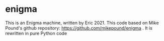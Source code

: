 # enigma
This is an Enigma machine, written by Eric 2021.
This code based on Mike Pound's github repository:
https://github.com/mikepound/enigma .
It is rewritten in pure Python code
